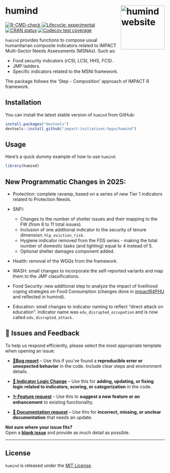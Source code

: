 
<!-- README.md is generated from README.Rmd. Please edit that file -->

# humind <a href="https://impact-initiatives-hppu.github.io/humind/"><img src="man/figures/logo.png" align="right" height="139" alt="humind website" /></a>

<!-- badges: start -->

[![R-CMD-check](https://github.com/impact-initiatives-hppu/humind/actions/workflows/R-CMD-check.yaml/badge.svg)](https://github.com/impact-initiatives-hppu/humind/actions/workflows/R-CMD-check.yaml)
[![Lifecycle:
experimental](https://img.shields.io/badge/lifecycle-experimental-orange.svg)](https://lifecycle.r-lib.org/articles/stages.html#experimental)
[![CRAN
status](https://www.r-pkg.org/badges/version/humind)](https://CRAN.R-project.org/package=humind)
[![Codecov test
coverage](https://codecov.io/gh/impact-initiatives-hppu/humind/branch/main/graph/badge.svg)](https://app.codecov.io/gh/impact-initiatives-hppu/humind?branch=main)
<!-- badges: end -->

`humind` provides functions to compose usual humanitarian composite
indicators related to IMPACT Multi-Sector Needs Assessments (MSNAs).
Such as:

- Food security indicators (rCSI, LCSI, HHS, FCS).
- JMP ladders.
- Specific indicators related to the MSNI framework.

The package follows the ‘Step - Composition’ approach of IMPACT R
framework.

## Installation

You can install the latest stable version of `humind` from GitHub:

``` r
install.packages("devtools")
devtools::install_github("impact-initiatives-hppu/humind")
```

## Usage

Here’s a quick dummy example of how to use `humind`:

``` r
library(humind)
```

## New Programmatic Changes in 2025:

- Protection: complete ravamp, based on a series of new Tier 1
  indicators related to Protection Needs.

- SNFI:

  - Changes to the number of shelter issues and their mapping to the FW
    (from 8 to 11 total issues).
  - Inclusion of one additional indicator to the security of tenure
    dimension: `hlp_eviction_risk.`
  - Hygiene indicator removed from the FDS series - making the total
    number of domestic tasks (and lighting) equal to 4 instead of 5.
  - Optional shelter damages component added.

- Health: removal of the WGQs from the framework.

- WASH: small changes to incorporate the self-reported variants and map
  them to the JMP classifications.

- Food Security: new additional step to analyze the impact of livelihood
  coping strategies on Food Consumption (changes done in
  [impactR4PHU](https://github.com/impact-initiatives/impactR4PHU) and
  reflected in humind).

- Education: small changes to indicator naming to reflect “direct attack
  on education”. Indicator name was `edu_disrupted_occupation` and is
  now called `edu_disrupted_attack.`

## 📌 Issues and Feedback

To help us respond efficiently, please select the most appropriate
template when opening an issue:

- **[🐛Bug
  report](https://github.com/impact-initiatives-hppu/humind/issues/new?template=bug-report.yml&labels=bug,triage)**
  – Use this if you’ve found a **reproducible error or unexpected
  behavior** in the code. Include clear steps and environment details.

- **[🧮 Indicator Logic
  Change](https://github.com/impact-initiatives-hppu/humind/issues/new?template=indicator_logic_change.yml&labels=indicator-logic)**
  – Use this for **adding, updating, or fixing logic related to
  indicators, scoring, or categorization** in the code.

- **[✨ Feature
  request](https://github.com/impact-initiatives-hppu/humind/issues/new?template=feature_request.yml&labels=enhancement)**
  – Use this to **suggest a new feature or an enhancement** to existing
  functionality.

- **[📖 Documentation
  request](https://github.com/impact-initiatives-hppu/humind/issues/new?template=documentation_request.yml&labels=documentation)**
  – Use this for **incorrect, missing, or unclear documentation** that
  needs an update.

**Not sure where your issue fits?**  
Open a **[blank
issue](https://github.com/impact-initiatives-hppu/humind/issues/new)**
and provide as much detail as possible.

------------------------------------------------------------------------

## License

`humind` is released under the [MIT License](LICENSE.md).
